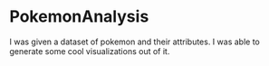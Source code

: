 # PokemonAnalysis
I was given a dataset of pokemon and their attributes. I was able to generate some cool visualizations out of it. 

